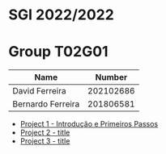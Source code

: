 # SGI 2022/2022

# Group T02G01

| Name             | Number    |
| ---------------- | --------- | 
| David Ferreira   | 202102686 | 
| Bernardo Ferreira| 201806581 |


- [Project 1 - Introdução e Primeiros Passos](tp1/README.md)
- [Project 2 - title](tp2/README.md)
- [Project 3 - title](tp3/README.md)




